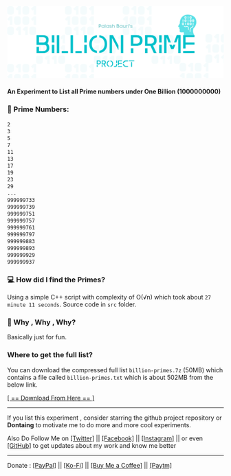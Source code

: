 ![# Billion Prime Project](./media/banner.png)

#### An Experiment to List all Prime numbers under One Billion (1000000000)

### 📜 Prime Numbers:
```
2
3
5
7
11
13
17
19
23
29
...
999999733
999999739
999999751
999999757
999999761
999999797
999999883
999999893
999999929
999999937
```

### 💻 How did I find the Primes?
Using a simple C++ script with complexity of O(√n) which took about ``27 minute 11 seconds``. 
Source code in `src` folder.

### 🤔 Why , Why , Why?
Basically just for fun.

### Where to get the full list?
You can download the compressed full list `billion-primes.7z` (50MB) which contains a file called `billion-primes.txt` which is about 502MB from the below link.

[[ == Download From Here == ]](https://sourceforge.net/projects/billion-primes/files/billion-primes.7z/download)

---
If you list this experiment , consider starring the github project repository or **Dontaing** to motivate me to do more and more cool experiments.

Also Do Follow Me on [[Twitter]](https://twitter.com/bauripalash) || [[Facebook]](https://facebook.com/bauripalash) || [[Instagram]](https://instagram.com/bauripalash) || or even [[GitHub]](https://github.com/bauripalash) to get updates about my work and know me better

--- 
Donate : [[PayPal]](https://paypal.me/bauripalash) || [[Ko-Fi]](https://ko-fi.com/palash) || [[Buy Me a Coffee]](https://buymeacoffee.com/palash) || [[Paytm]](https://p-y.tm/9V-oX9y)
